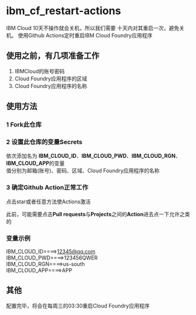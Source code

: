 # ibm_cf_restart-actions
IBM Cloud 10天不操作就会关机，所以我们需要 十天内对其重启一次，避免关机。
使用Github Actions定时重启IBM Cloud Foundry应用程序

## 使用之前，有几项准备工作
1. IBMCloud的账号密码
2. Cloud Foundry应用程序的区域
3. Cloud Foundry应用程序的名称

## 使用方法

### 1 Fork此仓库

### 2 设置此仓库的变量Secrets

依次添加名为
**IBM_CLOUD_ID**、**IBM_CLOUD_PWD**、**IBM_CLOUD_RGN**、**IBM_CLOUD_APP**的变量  
值分别为邮箱(账号)、密码、区域、Cloud Foundry应用程序的名称  

### 3 确定Github Action正常工作

点击star或者任意方法使Actions激活  

此前，可能需要点击**Pull requests**与**Projects**之间的**Action**进去点一下允许之类的

### 变量示例
IBM_CLOUD_ID====>12345@qq.com  
IBM_CLOUD_PWD====>123456QWER  
IBM_CLOUD_RGN====>us-south  
IBM_CLOUD_APP====>APP  

## 其他

配置完毕，将会在每周三的03:30重启Cloud Foundry应用程序
